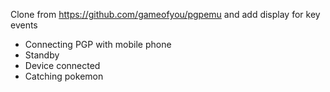 Clone from https://github.com/gameofyou/pgpemu
and add display for key events
- Connecting PGP with mobile phone
- Standby 
- Device connected
- Catching pokemon

